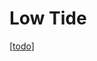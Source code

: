 # Low Tide

[[todo]]

[//begin]: # "Autogenerated link references for markdown compatibility"
[todo]: todo "Todos"
[//end]: # "Autogenerated link references"
